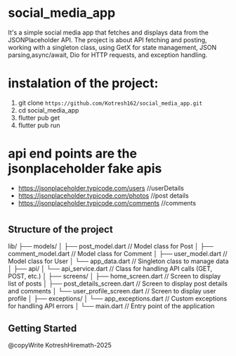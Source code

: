 # social_media_app
It's a simple social media app that fetches and displays data from the JSONPlaceholder
 API. The project is about API fetching and posting, working with a singleton class, using GetX for state management, JSON parsing,async/await, Dio for HTTP requests, and exception handling.

 
# instalation of the project:
1. git clone `https://github.com/Kotresh162/social_media_app.git`
2. cd social_media_app
3. flutter pub get
4. flutter pub run

# api end points are the jsonplaceholder fake apis
- https://jsonplaceholder.typicode.com/users //userDetails
- https://jsonplaceholder.typicode.com/photos //post details
- https://jsonplaceholder.typicode.com/comments //comments

# 

## Structure of the project
 lib/
├── models/
│   ├── post_model.dart        // Model class for Post
│   ├── comment_model.dart     // Model class for Comment
│   ├── user_model.dart        // Model class for User
│   └── app_data.dart          // Singleton class to manage data
│
├── api/
│   └── api_service.dart       // Class for handling API calls (GET, POST, etc.)
│
├── screens/
│   ├── home_screen.dart       // Screen to display list of posts
│   ├── post_details_screen.dart // Screen to display post details and comments
│   └── user_profile_screen.dart // Screen to display user profile
│
├── exceptions/
│   └── app_exceptions.dart    // Custom exceptions for handling API errors
│
└── main.dart                  // Entry point of the application

## Getting Started

@copyWrite KotreshHiremath-2025
